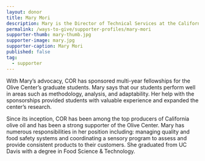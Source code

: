 ```yaml
---
layout: donor
title: Mary Mori
description: Mary is the Director of Technical Services at the California Olive Ranch (COR).
permalink: /ways-to-give/supporter-profiles/mary-mori
supporter-thumb: mary-thumb.jpg
supporter-image: mary.jpg
supporter-caption: Mary Mori
published: false
tag:
  - supporter
---
```


With Mary’s advocacy, COR has sponsored multi-year fellowships for the Olive Center’s graduate students. Mary says that our students perform well in areas such as methodology, analysis, and adaptability. Her help with the sponsorships provided students with valuable experience and expanded the center’s research.

Since its inception, COR has been among the top producers of California olive oil and has been a strong supporter of the Olive Center. Mary has numerous responsibilities in her position including: managing quality and food safety systems and coordinating a sensory program to assess and provide consistent products to their customers. She graduated from UC Davis with a degree in Food Science & Technology.
